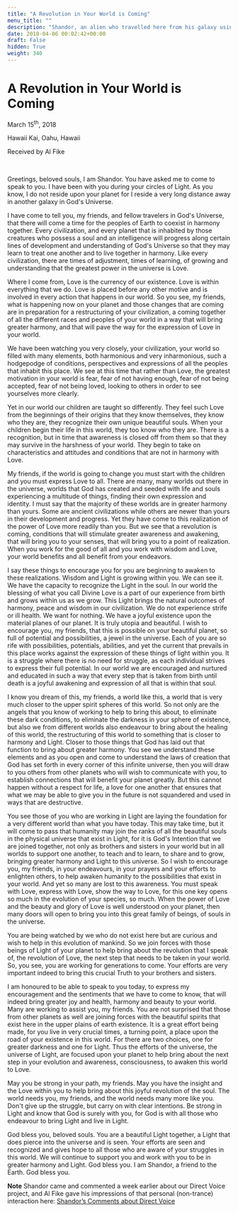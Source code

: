 ```yaml
---
title: "A Revolution in Your World is Coming"
menu_title: ""
description: "Shandor, an alien who travelled here from his galaxy using astral travel talks to us."
date: 2018-04-06 00:02:42+00:00
draft: False
hidden: True
weight: 340
---
```

# A Revolution in Your World is Coming

March 15<sup>th</sup>, 2018

Hawaii Kai, Oahu, Hawaii

Received by Al Fike

 

Greetings, beloved souls, I am Shandor. You have asked me to come to speak to you. I have been with you during your circles of Light. As you know, I do not reside upon your planet for I reside a very long distance away in another galaxy in God's Universe.

I have come to tell you, my friends, and fellow travelers in God's Universe, that there will come a time for the peoples of Earth to coexist in harmony together. Every civilization, and every planet that is inhabited by those creatures who possess a soul and an intelligence will progress along certain lines of development and understanding of God's Universe so that they may learn to treat one another and to live together in harmony. Like every civilization, there are times of adjustment, times of learning, of growing and understanding that the greatest power in the universe is Love.

Where I come from, Love is the currency of our existence. Love is within everything that we do. Love is placed before any other motive and is involved in every action that happens in our world. So you see, my friends, what is happening now on your planet and those changes that are coming are in preparation for a restructuring of your civilization, a coming together of all the different races and peoples of your world in a way that will bring greater harmony, and that will pave the way for the expression of Love in your world.

We have been watching you very closely, your civilization, your world so filled with many elements, both harmonious and very inharmonious, such a hodgepodge of conditions, perspectives and expressions of all the peoples that inhabit this place. We see at this time that rather than Love, the greatest motivation in your world is fear, fear of not having enough, fear of not being accepted, fear of not being loved, looking to others in order to see yourselves more clearly. 

Yet in our world our children are taught so differently. They feel such Love from the beginnings of their origins that they know themselves, they know who they are, they recognize their own unique beautiful souls. When your children begin their life in this world, they too know who they are. There is a recognition, but in time that awareness is closed off from them so that they may survive in the harshness of your world. They begin to take on characteristics and attitudes and conditions that are not in harmony with Love.

My friends, if the world is going to change you must start with the children and you must express Love to all. There are many, many worlds out there in the universe, worlds that God has created and seeded with life and souls experiencing a multitude of things, finding their own expression and identity. I must say that the majority of these worlds are in greater harmony than yours. Some are ancient civilizations while others are newer than yours in their development and progress. Yet they have come to this realization of the power of Love more readily than you. But we see that a revolution is coming, conditions that will stimulate greater awareness and awakening, that will bring you to your senses, that will bring you to a point of realization. When you work for the good of all and you work with wisdom and Love, your world benefits and all benefit from your endeavors.

I say these things to encourage you for you are beginning to awaken to these realizations. Wisdom and Light is growing within you. We can see it. We have the capacity to recognize the Light in the soul. In our world the blessing of what you call Divine Love is a part of our experience from birth and grows within us as we grow. This Light brings the natural outcomes of harmony, peace and wisdom in our civilization. We do not experience strife or ill health. We want for nothing. We have a joyful existence upon the material planes of our planet. It is truly utopia and beautiful. I wish to encourage you, my friends, that this is possible on your beautiful planet, so full of potential and possibilities, a jewel in the universe. Each of you are so rife with possibilities, potentials, abilities, and yet the current that prevails in this place works against the expression of these things of light within you. It is a struggle where there is no need for struggle, as each individual strives to express their full potential. In our world we are encouraged and nurtured and educated in such a way that every step that is taken from birth until death is a joyful awakening and expression of all that is within that soul.

I know you dream of this, my friends, a world like this, a world that is very much closer to the upper spirit spheres of this world. So not only are the angels that you know of working to help to bring this about, to eliminate these dark conditions, to eliminate the darkness in your sphere of existence, but also we from different worlds also endeavour to bring about the healing of this world, the restructuring of this world to something that is closer to harmony and Light. Closer to those things that God has laid out that function to bring about greater harmony. You see we understand these elements and as you open and come to understand the laws of creation that God has set forth in every corner of this infinite universe, then you will draw to you others from other planets who will wish to communicate with you, to establish connections that will benefit your planet greatly. But this cannot happen without a respect for life, a love for one another that ensures that what we may be able to give you in the future is not squandered and used in ways that are destructive.

You see those of you who are working in Light are laying the foundation for a very different world than what you have today. This may take time, but it will come to pass that humanity may join the ranks of all the beautiful souls in the physical universe that exist in Light, for it is God's Intention that we are joined together, not only as brothers and sisters in your world but in all worlds to support one another, to teach and to learn, to share and to grow, bringing greater harmony and Light to this universe. So I wish to encourage you, my friends, in your endeavours, in your prayers and your efforts to enlighten others, to help awaken humanity to the possibilities that exist in your world. And yet so many are lost to this awareness. You must speak with Love, express with Love, show the way to Love, for this one key opens so much in the evolution of your species, so much. When the power of Love and the beauty and glory of Love is well understood on your planet, then many doors will open to bring you into this great family of beings, of souls in the universe.

You are being watched by we who do not exist here but are curious and wish to help in this evolution of mankind. So we join forces with those beings of Light of your planet to help bring about the revolution that I speak of, the revolution of Love, the next step that needs to be taken in your world. So, you see, you are working for generations to come. Your efforts are very important indeed to bring this crucial Truth to your brothers and sisters. 

I am honoured to be able to speak to you today, to express my encouragement and the sentiments that we have to come to know, that will indeed bring greater joy and health, harmony and beauty to your world. Many are working to assist you, my friends. You are not surprised that those from other planets as well are joining forces with the beautiful spirits that exist here in the upper plains of earth existence. It is a great effort being made, for you live in very crucial times, a turning point, a place upon the road of your existence in this world. For there are two choices, one for greater darkness and one for Light. Thus the efforts of the universe, the universe of Light, are focused upon your planet to help bring about the next step in your evolution and awareness, consciousness, to awaken this world to Love.

May you be strong in your path, my friends. May you have the insight and the Love within you to help bring about this joyful revolution of the soul. The world needs you, my friends, and the world needs many more like you. Don't give up the struggle, but carry on with clear intentions. Be strong in Light and know that God is surely with you, for God is with all those who endeavour to bring Light and live in Light.

God bless you, beloved souls. You are a beautiful Light together, a Light that does pierce into the universe and is seen. Your efforts are seen and recognized and gives hope to all those who are aware of your struggles in this world. We will continue to support you and work with you to be in greater harmony and Light. God bless you. I am Shandor, a friend to the Earth. God bless you.

**Note** Shandor came and commented a week earlier about our Direct Voice project, and Al Fike gave his impressions of that personal (non-trance) interaction here: [Shandor’s Comments about Direct Voice](/contemporary-messages/messages-sorted-year/messages-2018/shandors-comments-about-direct-voice-af-8-mar-2018/)